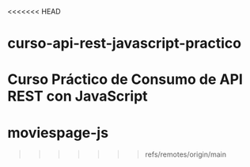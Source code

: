 <<<<<<< HEAD
# curso-api-rest-javascript-practico
Curso Práctico de Consumo de API REST con JavaScript
=======
# moviespage-js
>>>>>>> refs/remotes/origin/main
